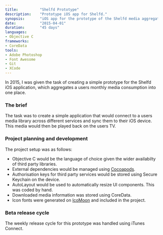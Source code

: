 ```yaml
---
title: 			"Shelfd Prototype"
description:	"Prototype iOS app for Shelfd."
synopsis:		"iOS app for the prototype of the Shelfd media aggregation app."
date:			"2015-04-01"
duration:		"45 days"
languages: 		
- Objective C
frameworks:
- CoreData
tools:
- Adobe Photoshop
- Font Awesome
- Git
- XCode
---
```


In 2015, I was given the task of creating a simple prototype for the Shelfd iOS application, which aggregates a users monthly media consumption into one place.

### The brief
The task was to create a simple application that would connect to a users media library across different services and sync them to their iOS device. This media would then be played back on the users TV.

### Project planning and development
The project setup was as follows:

- Objective C would be the language of choice given the wider availabilty of third party libraries.
- External dependencies would be managed using [Cocoapods](https://cocoapods.org/).
- Authorisation keys for third party services would be stored using Secure Keychain on the device.
- AutoLayout would be used to automatically resize UI components. This was coded by hand.
- Downloaded media information was stored using CoreData.
- Icon fonts were generated on [IcoMoon](https://icomoon.io/) and included in the project.

### Beta release cycle
The weekly release cycle for this prototype was handled using iTunes Connect.
